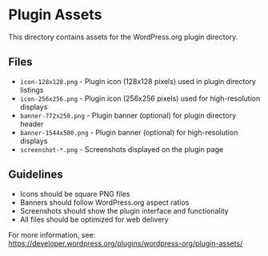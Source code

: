 # Plugin Assets

This directory contains assets for the WordPress.org plugin directory.

## Files

- `icon-128x128.png` - Plugin icon (128x128 pixels) used in plugin directory listings
- `icon-256x256.png` - Plugin icon (256x256 pixels) used for high-resolution displays
- `banner-772x250.png` - Plugin banner (optional) for plugin directory header
- `banner-1544x500.png` - Plugin banner (optional) for high-resolution displays
- `screenshot-*.png` - Screenshots displayed on the plugin page

## Guidelines

- Icons should be square PNG files
- Banners should follow WordPress.org aspect ratios
- Screenshots should show the plugin interface and functionality
- All files should be optimized for web delivery

For more information, see: https://developer.wordpress.org/plugins/wordpress-org/plugin-assets/ 